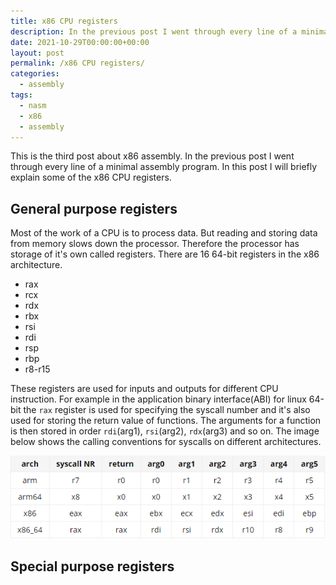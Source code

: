 ```yaml
---
title: x86 CPU registers
description: In the previous post I went through every line of a minimal assembly program. In this post I will briefly explain some of the x86 CPU registers.
date: 2021-10-29T00:00:00+00:00
layout: post
permalink: /x86 CPU registers/
categories:
  - assembly
tags:
  - nasm
  - x86
  - assembly
---
```


This is the third post about x86 assembly. In the previous post I went through every line of a minimal assembly program. In this post I will briefly explain some of the x86 CPU registers.


## General purpose registers
Most of the work of a CPU is to process data. But reading and storing data from memory slows down the processor. Therefore the processor has storage of it's own called registers. There are 16 64-bit registers in the x86 architecture.

* rax
* rcx
* rdx
* rbx
* rsi
* rdi
* rsp
* rbp
* r8-r15

These registers are used for inputs and outputs for different CPU instruction. For example in the application binary interface(ABI) for linux 64-bit the `rax` register is used for specifying the syscall number and it's also used for storing the return value of functions. The arguments for a function is then stored in order `rdi`(arg1), `rsi`(arg2), `rdx`(arg3) and so on. The image below shows the calling conventions for syscalls on different architectures.

![Linux 64-bit ABI](/assets/linux_abi.png)

## Special purpose registers

